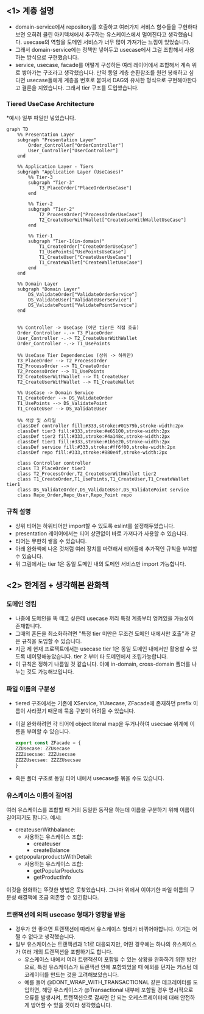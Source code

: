 ## <1> 계층 설명

- domain-service에서 repository를 호출하고 여러가지 서비스 함수들을 구현하다보면 오히려 클린 아키텍처에서 추구하는 유스케이스에서 멀어진다고 생각했습니다. usecase의 역할을 도메인 서비스가 너무 많이 가져가는 느낌이 있었습니다.
- 그래서 domain-service에는 정책만 넣어두고 usecase에서 그걸 조합해서 사용하는 방식으로 구현했습니다.
- service, usecase, facade를 어떻게 구성하든 여러 레이어에서 조합해서 계속 위로 쌓아가는 구조라고 생각했습니다. 만약 동일 계층 순환참조를 원천 봉쇄하고 싶다면 usecase들에게 계층을 번호로 붙여서 DAG와 유사한 형식으로 구현해야한다고 결론을 지었습니다. 그래서 tier 구조를 도입했습니다.

### Tiered UseCase Architecture

\*예시) 일부 파일만 넣었습니다.

```mermaid
graph TD
    %% Presentation Layer
    subgraph "Presentation Layer"
        Order_Controller["OrderController"]
        User_Controller["UserController"]
    end

    %% Application Layer - Tiers
    subgraph "Application Layer (UseCases)"
        %% Tier-3
        subgraph "Tier-3"
            T3_PlaceOrder["PlaceOrderUseCase"]
        end

        %% Tier-2
        subgraph "Tier-2"
            T2_ProcessOrder["ProcessOrderUseCase"]
            T2_CreateUserWithWallet["CreateUserWithWalletUseCase"]
        end

        %% Tier-1
        subgraph "Tier-1(in-domain)"
            T1_CreateOrder["CreateOrderUseCase"]
            T1_UsePoints["UsePointsUseCase"]
            T1_CreateUser["CreateUserUseCase"]
            T1_CreateWallet["CreateWalletUseCase"]
        end
    end

    %% Domain Layer
    subgraph "Domain Layer"
        DS_ValidateOrder["ValidateOrderService"]
        DS_ValidateUser["ValidateUserService"]
        DS_ValidatePoint["ValidatePointService"]
    end


    %% Controller -> UseCase (어떤 tier든 직접 호출)
    Order_Controller -.-> T3_PlaceOrder
    User_Controller -.-> T2_CreateUserWithWallet
    Order_Controller -.-> T1_UsePoints

    %% UseCase Tier Dependencies (상위 -> 하위만)
    T3_PlaceOrder --> T2_ProcessOrder
    T2_ProcessOrder --> T1_CreateOrder
    T2_ProcessOrder --> T1_UsePoints
    T2_CreateUserWithWallet --> T1_CreateUser
    T2_CreateUserWithWallet --> T1_CreateWallet

    %% UseCase -> Domain Service
    T1_CreateOrder --> DS_ValidateOrder
    T1_UsePoints --> DS_ValidatePoint
    T1_CreateUser --> DS_ValidateUser

    %% 색상 및 스타일
    classDef controller fill:#333,stroke:#01579b,stroke-width:2px
    classDef tier3 fill:#333,stroke:#e65100,stroke-width:2px
    classDef tier2 fill:#333,stroke:#4a148c,stroke-width:2px
    classDef tier1 fill:#333,stroke:#1b5e20,stroke-width:2px
    classDef service fill:#333,stroke:#ff6f00,stroke-width:2px
    classDef repo fill:#333,stroke:#880e4f,stroke-width:2px

    class Controller controller
    class T3_PlaceOrder tier3
    class T2_ProcessOrder,T2_CreateUserWithWallet tier2
    class T1_CreateOrder,T1_UsePoints,T1_CreateUser,T1_CreateWallet tier1
    class DS_ValidateOrder,DS_ValidateUser,DS_ValidatePoint service
    class Repo_Order,Repo_User,Repo_Point repo
```

### 규칙 설명

- 상위 티어는 하위티어만 import할 수 있도록 eslint를 설정해두었습니다.
- presentation 레이어에서는 티어 상관없이 바로 가져다가 사용할 수 있습니다.
- 티어는 무한히 쌓을 수 있습니다.
- 아래 완화책에 나온 것처럼 여러 장치를 마련해서 티어들에 추가적인 규칙을 부여할 수 있습니다.
- 위 그림에서는 tier 1은 동일 도메인 내의 도메인 서비스만 import 가능합니다.

## <2> 한계점 + 생각해본 완화책

### 도메인 엉킴

- 나중에 도메인을 똑 떼고 싶은데 usecase 끼리 특정 계층부터 엉켜있을 가능성이 존재합니다.
- 그때의 혼돈을 최소화하려면 "특정 tier 미만은 무조건 도메인 내에서만 호출"과 같은 규칙을 도입할 수 있습니다.
- 지금 제 현재 프로젝트에서는 usecase tier 1은 동일 도메인 내에서만 활용할 수 있도록 네이밍해놓았습니다. tier 2 부터 타 도메인에서 조립가능합니다.
- 이 규칙은 정하기 나름일 것 같습니다. 아예 in-domain, cross-domain 폴더를 나누는 것도 가능해보입니다.

### 파일 이름의 구분성

- tiered 구조에서는 기존에 XService, YUsecase, ZFacade에 존재하던 prefix 이름이 사라졌기 때문에 묶음 구분이 어려울 수 있습니다.
- 이걸 완화하려면 각 티어에 object literal map을 두거나하여 usecsae 위계에 이름을 부여할 수 있습니다.

  ```ts
  export const ZFacade = {
  ZZUsecase: ZZUsecase
  ZZZUsecsae: ZZZUsecsae
  ZZZZUsecsae: ZZZZUsecsae
  }
  ```

- 혹은 폴더 구조로 동일 티어 내에서 usecase를 묶을 수도 있습니다.

### 유스케이스 이름이 길어짐

여러 유스케이스를 조합할 때 거의 동일한 동작을 하는데 이름을 구분하기 위해 이름이 길어지기도 합니다. 예시:

- createuserWithbalance:
  - 사용하는 유스케이스 조합:
    - createuser
    - createBalance
- getpopularproductsWithDetail:
  - 사용하는 유스케이스 조합:
    - getPopularProducts
    - getProductInfo

이것을 완화하는 뚜렷한 방법은 못찾았습니다. 그나마 위에서 이야기한 파일 이름의 구분성 해결책에 조금 의존할 수 있긴합니다.

### 트랜잭션에 의해 usecase 형태가 영향을 받음

- 경우가 안 좋으면 트랜잭션에 따라서 유스케이스 형태가 바뀌어야합니다. 이거는 어쩔 수 없다고 생각했습니다.
- 일부 유스케이스는 트랜잭션과 1:1로 대응되지만, 어떤 경우에는 하나의 유스케이스가 여러 개의 트랜잭션을 포함하기도 합니다.
  - 유스케이스 내에서 여러 트랜잭션이 포함될 수 있는 상황을 완화하기 위한 방안으로, 특정 유스케이스가 트랜잭션 안에 포함되었을 때 예외를 던지는 커스텀 데코레이터를 만드는 것을 고려해보았습니다.
  - 예를 들어 @DONT_WRAP_WITH_TRANSACTIONAL 같은 데코레이터를 도입하면, 해당 유스케이스가 @Transactional 내부에 포함될 경우 명시적으로 오류를 발생시켜, 트랜잭션으로 감싸면 안 되는 오케스트레이터에 대해 안전하게 방어할 수 있을 것이라 생각했습니다.
